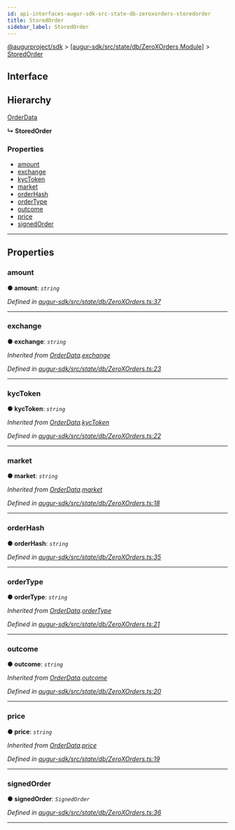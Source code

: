 ```yaml
---
id: api-interfaces-augur-sdk-src-state-db-zeroxorders-storedorder
title: StoredOrder
sidebar_label: StoredOrder
---
```


[@augurproject/sdk](api-readme.md) > [[augur-sdk/src/state/db/ZeroXOrders Module]](api-modules-augur-sdk-src-state-db-zeroxorders-module.md) > [StoredOrder](api-interfaces-augur-sdk-src-state-db-zeroxorders-storedorder.md)

## Interface

## Hierarchy

 [OrderData](api-interfaces-augur-sdk-src-state-db-zeroxorders-orderdata.md)

**↳ StoredOrder**

### Properties

* [amount](api-interfaces-augur-sdk-src-state-db-zeroxorders-storedorder.md#amount)
* [exchange](api-interfaces-augur-sdk-src-state-db-zeroxorders-storedorder.md#exchange)
* [kycToken](api-interfaces-augur-sdk-src-state-db-zeroxorders-storedorder.md#kyctoken)
* [market](api-interfaces-augur-sdk-src-state-db-zeroxorders-storedorder.md#market)
* [orderHash](api-interfaces-augur-sdk-src-state-db-zeroxorders-storedorder.md#orderhash)
* [orderType](api-interfaces-augur-sdk-src-state-db-zeroxorders-storedorder.md#ordertype)
* [outcome](api-interfaces-augur-sdk-src-state-db-zeroxorders-storedorder.md#outcome)
* [price](api-interfaces-augur-sdk-src-state-db-zeroxorders-storedorder.md#price)
* [signedOrder](api-interfaces-augur-sdk-src-state-db-zeroxorders-storedorder.md#signedorder)

---

## Properties

<a id="amount"></a>

###  amount

**● amount**: *`string`*

*Defined in [augur-sdk/src/state/db/ZeroXOrders.ts:37](https://github.com/AugurProject/augur/blob/0787bf1a23/packages/augur-sdk/src/state/db/ZeroXOrders.ts#L37)*

___
<a id="exchange"></a>

###  exchange

**● exchange**: *`string`*

*Inherited from [OrderData](api-interfaces-augur-sdk-src-state-db-zeroxorders-orderdata.md).[exchange](api-interfaces-augur-sdk-src-state-db-zeroxorders-orderdata.md#exchange)*

*Defined in [augur-sdk/src/state/db/ZeroXOrders.ts:23](https://github.com/AugurProject/augur/blob/0787bf1a23/packages/augur-sdk/src/state/db/ZeroXOrders.ts#L23)*

___
<a id="kyctoken"></a>

###  kycToken

**● kycToken**: *`string`*

*Inherited from [OrderData](api-interfaces-augur-sdk-src-state-db-zeroxorders-orderdata.md).[kycToken](api-interfaces-augur-sdk-src-state-db-zeroxorders-orderdata.md#kyctoken)*

*Defined in [augur-sdk/src/state/db/ZeroXOrders.ts:22](https://github.com/AugurProject/augur/blob/0787bf1a23/packages/augur-sdk/src/state/db/ZeroXOrders.ts#L22)*

___
<a id="market"></a>

###  market

**● market**: *`string`*

*Inherited from [OrderData](api-interfaces-augur-sdk-src-state-db-zeroxorders-orderdata.md).[market](api-interfaces-augur-sdk-src-state-db-zeroxorders-orderdata.md#market)*

*Defined in [augur-sdk/src/state/db/ZeroXOrders.ts:18](https://github.com/AugurProject/augur/blob/0787bf1a23/packages/augur-sdk/src/state/db/ZeroXOrders.ts#L18)*

___
<a id="orderhash"></a>

###  orderHash

**● orderHash**: *`string`*

*Defined in [augur-sdk/src/state/db/ZeroXOrders.ts:35](https://github.com/AugurProject/augur/blob/0787bf1a23/packages/augur-sdk/src/state/db/ZeroXOrders.ts#L35)*

___
<a id="ordertype"></a>

###  orderType

**● orderType**: *`string`*

*Inherited from [OrderData](api-interfaces-augur-sdk-src-state-db-zeroxorders-orderdata.md).[orderType](api-interfaces-augur-sdk-src-state-db-zeroxorders-orderdata.md#ordertype)*

*Defined in [augur-sdk/src/state/db/ZeroXOrders.ts:21](https://github.com/AugurProject/augur/blob/0787bf1a23/packages/augur-sdk/src/state/db/ZeroXOrders.ts#L21)*

___
<a id="outcome"></a>

###  outcome

**● outcome**: *`string`*

*Inherited from [OrderData](api-interfaces-augur-sdk-src-state-db-zeroxorders-orderdata.md).[outcome](api-interfaces-augur-sdk-src-state-db-zeroxorders-orderdata.md#outcome)*

*Defined in [augur-sdk/src/state/db/ZeroXOrders.ts:20](https://github.com/AugurProject/augur/blob/0787bf1a23/packages/augur-sdk/src/state/db/ZeroXOrders.ts#L20)*

___
<a id="price"></a>

###  price

**● price**: *`string`*

*Inherited from [OrderData](api-interfaces-augur-sdk-src-state-db-zeroxorders-orderdata.md).[price](api-interfaces-augur-sdk-src-state-db-zeroxorders-orderdata.md#price)*

*Defined in [augur-sdk/src/state/db/ZeroXOrders.ts:19](https://github.com/AugurProject/augur/blob/0787bf1a23/packages/augur-sdk/src/state/db/ZeroXOrders.ts#L19)*

___
<a id="signedorder"></a>

###  signedOrder

**● signedOrder**: *`SignedOrder`*

*Defined in [augur-sdk/src/state/db/ZeroXOrders.ts:36](https://github.com/AugurProject/augur/blob/0787bf1a23/packages/augur-sdk/src/state/db/ZeroXOrders.ts#L36)*

___

